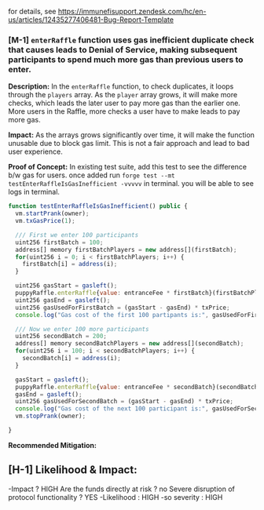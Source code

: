 for details, see https://immunefisupport.zendesk.com/hc/en-us/articles/12435277406481-Bug-Report-Template

### [M-1] `enterRaffle` function uses gas inefficient duplicate check that causes leads to Denial of Service, making subsequent participants to spend much more gas than previous users to enter.

**Description:** In the `enterRaffle` function, to check duplicates, it loops through the `players` array. As the `player` array grows, it will make more checks, which leads the later user to pay more gas than the earlier one. More users in the Raffle, more checks a user have to make leads to pay more gas.

**Impact:** As the arrays grows significantly over time, it will make the function unusable due to block gas limit. This is not a fair approach and lead to bad user experience.

**Proof of Concept:** In existing test suite, add this test to see the difference b/w gas for users.
once added run `forge test --mt testEnterRaffleIsGasInefficient -vvvvv` in terminal. you will be able to see logs in terminal.

```javascript
function testEnterRaffleIsGasInefficient() public {
  vm.startPrank(owner);
  vm.txGasPrice(1);

  /// First we enter 100 participants
  uint256 firstBatch = 100;
  address[] memory firstBatchPlayers = new address[](firstBatch);
  for(uint256 i = 0; i < firstBatchPlayers; i++) {
    firstBatch[i] = address(i);
  }

  uint256 gasStart = gasleft();
  puppyRaffle.enterRaffle{value: entranceFee * firstBatch}(firstBatchPlayers);
  uint256 gasEnd = gasleft();
  uint256 gasUsedForFirstBatch = (gasStart - gasEnd) * txPrice;
  console.log("Gas cost of the first 100 partipants is:", gasUsedForFirstBatch);

  /// Now we enter 100 more participants
  uint256 secondBatch = 200;
  address[] memory secondBatchPlayers = new address[](secondBatch);
  for(uint256 i = 100; i < secondBatchPlayers; i++) {
    secondBatch[i] = address(i);
  }

  gasStart = gasleft();
  puppyRaffle.enterRaffle{value: entranceFee * secondBatch}(secondBatchPlayers);
  gasEnd = gasleft();
  uint256 gasUsedForSecondBatch = (gasStart - gasEnd) * txPrice;
  console.log("Gas cost of the next 100 participant is:", gasUsedForSecondBatch);
  vm.stopPrank(owner);

}
```

**Recommended Mitigation:**

## [H-1] Likelihood & Impact:

-Impact ? HIGH
Are the funds directly at risk ? no
Severe disruption of protocol functionality ? YES
-Likelihood : HIGH
-so severity : HIGH
